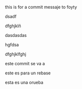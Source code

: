 this is for a commit messaje to foyty

dsadf




dfghjklñ





dasdasdas




hgfdsa





dfghjklfghj



este commit se va a 



este es para un rebase




esta es una orueba